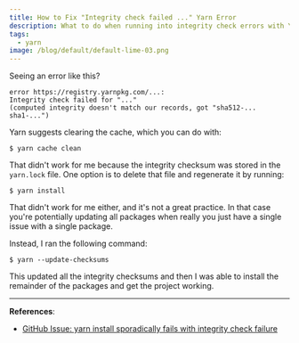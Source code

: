 ```yaml
---
title: How to Fix "Integrity check failed ..." Yarn Error
description: What to do when running into integrity check errors with Yarn.
tags:
  - yarn
image: /blog/default/default-lime-03.png
---
```


Seeing an error like this?

    error https://registry.yarnpkg.com/...:
    Integrity check failed for "..."
    (computed integrity doesn't match our records, got "sha512-... sha1-...")

Yarn suggests clearing the cache, which you can do with:

    $ yarn cache clean

That didn't work for me because the integrity checksum was stored in the `yarn.lock` file. One option is to delete that file and regenerate it by running:

    $ yarn install

That didn't work for me either, and it's not a great practice. In that case you're potentially updating all packages when really you just have a single issue with a single package.

Instead, I ran the following command:

    $ yarn --update-checksums

This updated all the integrity checksums and then I was able to install the remainder of the packages and get the project working.

---

**References**:

- [GitHub Issue: yarn install sporadically fails with integrity check failure](https://github.com/yarnpkg/yarn/issues/6407)
